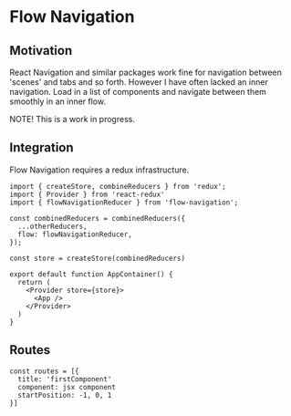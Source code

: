 # Flow Navigation
## Motivation
React Navigation and similar packages work fine for navigation between 'scenes' and tabs and so forth.
However I have often lacked an inner navigation. Load in a list of components and navigate between them
smoothly in an inner flow.

NOTE! This is a work in progress.

## Integration
Flow Navigation requires a redux infrastructure.

```
import { createStore, combineReducers } from 'redux';
import { Provider } from 'react-redux'
import { flowNavigationReducer } from 'flow-navigation';

const combinedReducers = combinedReducers({
  ...otherReducers,
  flow: flowNavigationReducer,
});

const store = createStore(combinedReducers)

export default function AppContainer() {
  return (
    <Provider store={store}>
      <App />
    </Provider>
  )
}
```


## Routes

```
const routes = [{
  title: 'firstComponent'
  component: jsx component
  startPosition: -1, 0, 1
}]
```
